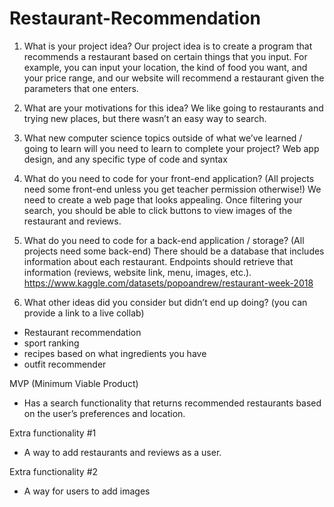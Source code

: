 # Restaurant-Recommendation


1. What is your project idea?
Our project idea is to create a program that recommends a restaurant based on certain things that you input. For example, you can input your location, the kind of food you want, and your price range, and our website will recommend a restaurant given the parameters that one enters. 

2. What are your motivations for this idea?
We like going to restaurants and trying new places, but there wasn’t an easy way to search.

3. What new computer science topics outside of what we’ve learned / going to learn will you need to learn to complete your project?
Web app design, and any specific type of code and syntax 

4. What do you need to code for your front-end application? (All projects need some front-end unless you get teacher permission otherwise!)
We need to create a web page that looks appealing. Once filtering your search, you should be able to click buttons to view images of the restaurant and reviews. 

5. What do you need to code for a back-end application / storage? (All projects need some back-end)
There should be a database that includes information about each restaurant. Endpoints should retrieve that information (reviews, website link, menu, images, etc.).
https://www.kaggle.com/datasets/popoandrew/restaurant-week-2018

6. What other ideas did you consider but didn’t end up doing? (you can provide a link to a live collab)
* Restaurant recommendation
* sport ranking
* recipes based on what ingredients you have
* outfit recommender

MVP (Minimum Viable Product) 
* Has a search functionality that returns recommended restaurants based on the user’s preferences and location.

Extra functionality #1 
* A way to add restaurants and reviews as a user.

Extra functionality #2 
* A way for users to add images
